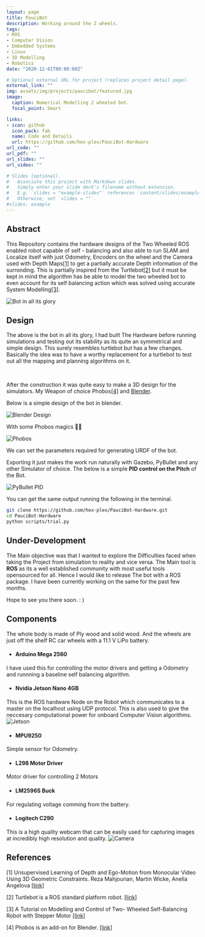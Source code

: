 ```yaml
---
layout: page
title: PauciBot
description: Working around the 2 wheels.
tags:
- ROS
- Computer Vision
- Embedded Systems
- Linux
- 3D Modelling
- Robotics
date: "2020-12-01T00:00:00Z"

# Optional external URL for project (replaces project detail page).
external_link: ""
img: assets/img/projects/paucibot/featured.jpg
image:
  caption: Numerical Modelling 2 wheeled bot.
  focal_point: Smart

links:
- icon: github
  icon_pack: fab
  name: Code and Details
  url: https://github.com/hex-plex/PauciBot-Hardware
url_code: ""
url_pdf: ""
url_slides: ""
url_video: ""

# Slides (optional).
#   Associate this project with Markdown slides.
#   Simply enter your slide deck's filename without extension.
#   E.g. `slides = "example-slides"` references `content/slides/example-slides.md`.
#   Otherwise, set `slides = ""`.
#slides: example
---
```


## Abstract
This Repository contains the hardware designs of the Two Wheeled ROS enabled robot capable of self - balancing and also able to run SLAM and Localize itself with just Odometry, Encoders on the wheel and the Camera used with Depth Maps[[1]](#1) to get a partially accurate Depth information of the surronding. This is partially inspired from the Turtlebot[[2]](#2) but it must be kept in mind the algorithm has be able to model the two wheeled bot to even account for its self balancing action which was solved using accurate System Modelling[[3]](#3).

![Bot in all its glory](https://raw.githubusercontent.com/hex-plex/PauciBot-Hardware/master/images/Paucibot.jpg)

## Design
The above is the bot in all its glory, I had built The Hardware before running simulations and testing out its stability as its quite an symmetrical and simple design. This surely resembles turtlebot but has a few changes. Basically the idea was to have a worthy replacement for a turtlebot to test out all the mapping and planning algorithms on it.

<br/>

After the construction it was quite easy to make a 3D design for the simulators. My Weapon of choice Phobos[[4]](#4) and [Blender](https://www.blender.org/).

Below is a simple design of the bot in blender.

![Blender Design](https://raw.githubusercontent.com/hex-plex/PauciBot-Hardware/master/images/Blender_Modelling.png)

With some Phobos magics :tada::tada:

![Phobos](https://raw.githubusercontent.com/hex-plex/PauciBot-Hardware/master/images/URDF_generation.png)

We can set the parameters required for generating URDF of the bot.

Exporting it just makes the work run naturally with Gazebo, PyBullet and any other Simulator of choice. The below is a simple **PID control on the Pitch** of the Bot.

![PyBullet PID](https://raw.githubusercontent.com/hex-plex/PauciBot-Hardware/master/images/PyBullet-PID.png)

You can get the same output running the following in the terminal.
```bash
git clone https://github.com/hex-plex/PauciBot-Hardware.git
cd PauciBot-Hardware
python scripts/trial.py
```

## Under-Development
The Main objective was that I wanted to explore the Difficulties faced when taking the Project from simulation to reality and vice versa. The Main tool is **ROS** as its a well established community with most useful tools opensourced for all. Hence I would like to release The bot with a ROS package. I have been currently working on the same for the past few months.

Hope to see you there soon. : )

## Components
The whole body is made of Ply wood and solid wood. And the wheels are just off the shelf RC car wheels with a 11.1 V LiPo battery.
- #### Arduino Mega 2560
I have used this for controlling the motor drivers and getting a Odometry and runnning a baseline self balancing algorithm.
- #### Nvidia Jetson Nano 4GB
This is the ROS hardware Node on the Robot which communicates to a master on the localhost using UDP protocol. This is also used to give the neccesary computational power for onboard Computer Vision algorithms.
![Jetson](https://raw.githubusercontent.com/hex-plex/PauciBot-Hardware/master/images/Jetson.jpg)
- #### MPU9250
Simple sensor for Odometry.
- #### L298 Motor Driver
Motor driver for controlling 2 Motors
- #### LM2596S Buck
For regulating voltage comming from the battery.
- #### Logitech C290
This is a high quality webcam that can be easily used for capturing images at incredibly high resolution and quality.
![Camera](https://raw.githubusercontent.com/hex-plex/PauciBot-Hardware/master/images/Logi_C290.jpg)


## References
<a id="1">[1]</a> Unsupervised Learning of Depth and Ego-Motion from Monocular Video Using 3D Geometric Constraints. Reza Mahjourian, Martin Wicke, Anelia Angelova [[link]](https://sites.google.com/view/vid2depth)

<a id="2">[2]</a> Turtlebot is a ROS standard platform robot. [[link]](https://emanual.robotis.com/docs/en/platform/turtlebot3/overview/)

<a id="3">[3]</a>
A Tutorial on Modelling and Control of Two- Wheeled Self-Balancing Robot with Stepper Motor [[link]](https://www.researchgate.net/publication/334731253_A_Tutorial_on_Modelling_and_Control_of_Two-_Wheeled_Self-Balancing_Robot_with_Stepper_Motor)

<a id="4">[4]</a> Phobos is an add-on for Blender. [[link]](https://github.com/dfki-ric/phobos)
